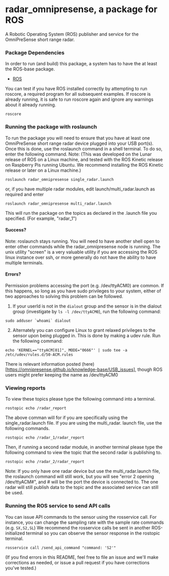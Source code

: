 # radar_omnipresense, a package for ROS
A Robotic Operating System (ROS) publisher and service for the OmniPreSense short range radar.
 
### Package Dependencies

In order to run (and build) this package, a system has to have the at least the ROS-base package.
* [ROS]( http://www.ros.org/install/ )

You can test if you have ROS installed correctly by attempting to run roscore, a required program for all subsequent examples.  If roscore is already running, it is safe to run roscore again and ignore any warnings about it already running. 
```
roscore
```

### Running the package with roslaunch
To run the package you will need to ensure that you have at least one OmniPreSense short range radar device plugged into your USB port(s).  Once this is done, use the roslaunch command in a shell terminal.  To do so, enter the following command. Note:  (This was developed on the Lunar release of ROS on a Linux machine, and tested with the ROS Kinetic release on Raspberry Pis running Ubuntu.  We recommend installing the ROS Kinetic release or later on a Linux machine.) 
```
roslaunch radar_omnipresense single_radar.launch
```	
or, if you have multiple radar modules, edit launch/multi_radar.launch as required and enter
```
roslaunch radar_omnipresense multi_radar.launch
```

This will run the package on the topics as declared in the .launch file you specified.  (For example, "radar_1")

#### Success?
Note: roslaunch stays running.  You will need to have another shell open to enter other commands while the radar_omnipresense node is running.  The unix utility "screen" is a very valuable utility if you are accessing the ROS linux instance over ssh, or more generally do not have the ability to have multiple terminals.

#### Errors?
Permission problems accessing the port (e.g. /dev/ttyACM0) are common.  If this happens, so long as you have sudo privileges to your system, either of two approaches to solving this problem can be followed.  
1) If your userId is not in the ```dialout``` group and the sensor is in the dialout group (investigate by ```ls -l /dev/ttyACM0```), run the following command:
```
sudo adduser `whoami` dialout
```
2) Alternately you can configure Linux to grant relaxed privileges to the sensor upon being plugged in.  This is done by making a udev rule.  Run the following command:
```
echo 'KERNEL=="ttyACM[01]", MODE="0666"' | sudo tee -a /etc/udev/rules.d/50-ACM.rules
```
There is relevant information posted (here)[https://omnipresense.github.io/knowledge-base/USB_issues], though ROS users might prefer keeping the name as /dev/ttyACM0  

### Viewing reports
To view these topics please type the following command into a terminal.
```
rostopic echo /radar_report
```
The above comman will for if you are specifically using the single_radar.launch file. If you are using the multi_radar. launch file, use the following commands. 
```	
rostopic echo /radar_1/radar_report
```	
Then, if running a second radar module, in another terminal please type the following command to view the topic that the second radar is publishing to.
```
rostopic echo /radar_2/radar_report
```

Note: If you only have one radar device but use the multi_radar.launch file, the roslaunch command will still work, but you will see "error 2 opening /dev/ttyACM#", and # will be the port the device is connected to. The one radar will still publish data to the topic and the associated service can still be used.

### Running the ROS service to send API calls
You can issue API commands to the sensor using the rosservice call.  For instance, you can change the sampling rate with the sample rate commands (e.g. ```SX,S2,SL```) 
We recommend the rosservice calls be sent in another ROS-initialized terminal so you can observe the sensor response in the rostopic terminal. 
```
rosservice call /send_api_command "command: 'S2'"
```

(If you find errors in this README, feel free to file an issue and we'll make corrections as needed, or issue a pull request if you have corrections you've tested.)






